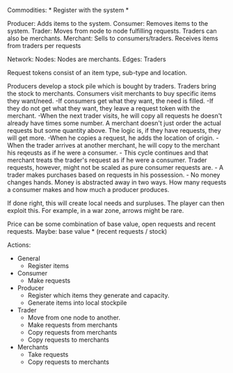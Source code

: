 Commodities:
    * Register with the system
    * 


Producer: Adds items to the system.
Consumer: Removes items to the system.
Trader: Moves from node to node fulfilling requests.
    Traders can also be merchants.
Merchant: Sells to consumers/traders.
    Receives items from traders per requests


Network: 
    Nodes: Nodes are merchants.
    Edges: Traders


Request tokens consist of an item type, sub-type and location.


Producers develop a stock pile which is bought by traders.
Traders bring the stock to merchants.
Consumers visit merchants to buy specific items they want/need.
    -If consumers get what they want, the need is filled.
    -If they do not get what they want, they leave a request token with the merchant.
    -When the next trader visits, he will copy all requests he doesn't already have times some number. A merchant doesn't just order the actual requests but some quantity above. The logic is, if they have requests, they will get more.
    -When he copies a request, he adds the location of origin.
    -When the trader arrives at another merchant, he will copy to the merchant his reqeusts as if he were a consumer.
    - This cycle continues and that merchant treats the trader's request as if he were a consumer. Trader requests, however, might not be scaled as pure consumer requests are.
    - A trader makes purchases based on requests in his possession.
    - No money changes hands. Money is abstracted away in two ways. How many requests a consumer makes and how much a producer produces.

If done right, this will create local needs and surpluses. The player can then exploit this. For example, in a war zone, arrows might be rare.


Price can be some combination of base value, open requests and recent requests.
Maybe: base value * (recent requests / stock)
 

Actions:

* General
    - Register items
* Consumer
    - Make requests
* Producer
    - Register which items they generate and capacity.
    - Generate items into local stockpile
* Trader
    - Move from one node to another.
    - Make requests from merchants
    - Copy requests from merchants
    - Copy requests to merchants
* Merchants
    - Take requests
    - Copy requests to merchants
